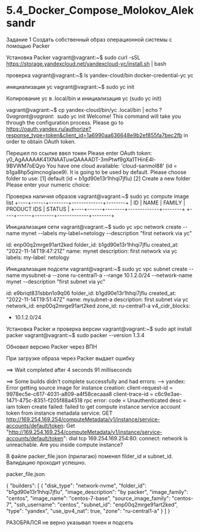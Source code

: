 # 5.4_Docker_Compose_Molokov_Aleksandr

Задание 1
Создать собственный образ операционной системы с помощью Packer

Установка Packer
vagrant@vagrant:~$ sudo curl -sSL https://storage.yandexcloud.net/yandexcloud-yc/install.sh | bash

проверка
vagrant@vagrant:~$ ls yandex-cloud/bin
docker-credential-yc  yc

инициализация yc
vagrant@vagrant:~$ sudo yc init

Копирование yc  в .local/bin  и инициализация yc (sudo yc init)

vagrant@vagrant:~$ cp yandex-cloud/bin/yc .local/bin | echo $?
0
vagrant@vagrant:~$ sudo yc init
Welcome! This command will take you through the configuration process.
Please go to https://oauth.yandex.ru/authorize?response_type=token&client_id=1a6990aa636648e9b2ef855fa7bec2fb in order to obtain OAuth token.

Перешел по ссылке ввел токен
Please enter OAuth token: y0_AgAAAAAK41XNAATuwQAAAADT-3mPtwf9gXa1THinE4l-9BVWM7oEQyo
You have one cloud available: 'cloud-sanmol88' (id = b1ga8hp5qimcnoglaoe9). It is going to be used by default.
Please choose folder to use:
 [1] default (id = b1gd90e13r1hhqi7jflu)
 [2] Create a new folder
Please enter your numeric choice:

Проверка наличия образов
vagrant@vagrant:~$ sudo yc compute image list
+----+------+--------+-------------+--------+
| ID | NAME | FAMILY | PRODUCT IDS | STATUS |
+----+------+--------+-------------+--------+
+----+------+--------+-------------+--------+

Инициализация сети
vagrant@vagrant:~$ sudo yc vpc network create --name mynet  --labels my-label=netology --description "first network via yc"

id: enp00q2mrge91art2ked
folder_id: b1gd90e13r1hhqi7jflu
created_at: "2022-11-14T19:47:21Z"
name: mynet
description: first network via yc
labels:
  my-label: netology

Инициализация подсети
vagrant@vagrant:~$ sudo yc vpc subnet create --name mysubnet-a --zone ru-central1-a --range 10.1.2.0/24 --network-name mynet --description "first subnet via yc"

id: e9briqt831sbbn1o9q06
folder_id: b1gd90e13r1hhqi7jflu
created_at: "2022-11-14T19:51:47Z"
name: mysubnet-a
description: first subnet via yc
network_id: enp00q2mrge91art2ked
zone_id: ru-central1-a
v4_cidr_blocks:
  - 10.1.2.0/24

Установка Packer и проверка версии
vagrant@vagrant:~$ sudo apt install packer
vagrant@vagrant:~$ sudo packer --version
1.3.4

Обновил версию Packer через ВПН

При загрузке образа через Packer выдает ошибку

==> Wait completed after 4 seconds 91 milliseconds

==> Some builds didn't complete successfully and had errors:
--> yandex: Error getting source image for instance creation: client-request-id = 9978ec5e-c617-4031-a809-a4f58cecaaa8 client-trace-id = c6c9e3ae-1471-475c-8351-f205f88a4518 rpc error: code = Unauthenticated desc = iam token create failed: failed to get compute instance service account token from instance metadata service: GET http://169.254.169.254/computeMetadata/v1/instance/service-accounts/default/token: Get "http://169.254.169.254/computeMetadata/v1/instance/service-accounts/default/token": dial tcp 169.254.169.254:80: connect: network is unreachable.
Are you inside compute instance?

В файле packer_file.json (прилагаю) поменял filder_id и subnet_id. Валидацию проходит успешно.

packer_file.json

{
  "builders": [
    {
      "disk_type": "network-nvme",
      "folder_id": "b1gd90e13r1hhqi7jflu",
      "image_description": "by packer",
      "image_family": "centos",
      "image_name": "centos-7-base",
      "source_image_family": "centos-7",
      "ssh_username": "centos",
      "subnet_id": "enp00q2mrge91art2ked",
      "type": "yandex",
      "use_ipv4_nat": true,
      "zone": "ru-central1-a"
    }
  ]
}

РАЗОБРАЛСЯ
не верно указывал токен и подсеть




